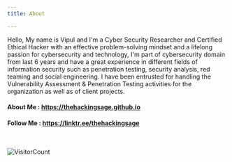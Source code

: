 ```yaml
---
title: About

---
```


Hello, My name is Vipul and I'm a Cyber Security Researcher and Certified Ethical Hacker with an effective problem-solving mindset and a lifelong passion for cybersecurity and technology, I'm part of cybersecurity domain from last 6 years and have a great experience in different fields of information security such as penetration testing, security analysis, red teaming and social engineering. I have been entrusted for handling the Vulnerability Assessment & Penetration Testing activities for the organization as well as of client projects.

#### About Me : <https://thehackingsage.github.io>

#### Follow Me : <https://linktr.ee/thehackingsage>
<br>

![VisitorCount](https://profile-counter.glitch.me/{thehackingsage}/count.svg)